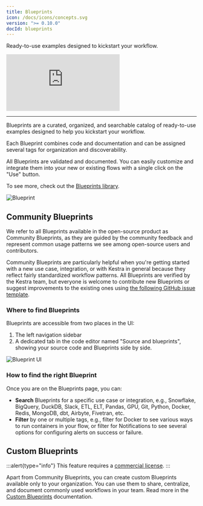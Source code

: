 ```yaml
---
title: Blueprints
icon: /docs/icons/concepts.svg
version: ">= 0.10.0"
docId: blueprints
---
```


Ready-to-use examples designed to kickstart your workflow.

<div class="video-container">
  <iframe src="https://www.youtube.com/embed/5mvYVLKLzGk?si=Ga4ndYv_pI3NIlLK" title="YouTube video player" frameborder="0" allow="accelerometer; autoplay; clipboard-write; encrypted-media; gyroscope; picture-in-picture; web-share" referrerpolicy="strict-origin-when-cross-origin" allowfullscreen></iframe>
</div>

---

Blueprints are a curated, organized, and searchable catalog of ready-to-use examples designed to help you kickstart your workflow.

Each Blueprint combines code and documentation and can be assigned several tags for organization and discoverability.

All Blueprints are validated and documented. You can easily customize and integrate them into your new or existing flows with a single click on the "Use" button.

To see more, check out the [Blueprints library](/blueprints).

![Blueprint](/docs/user-interface-guide/blueprints.png)

## Community Blueprints

We refer to all Blueprints available in the open-source product as Community Blueprints, as they are guided by the community feedback and represent common usage patterns we see among open-source users and contributors.

Community Blueprints are particularly helpful when you're getting started with a new use case, integration, or with Kestra in general because they reflect fairly standardized workflow patterns. All Blueprints are verified by the Kestra team, but everyone is welcome to contribute new Blueprints or suggest improvements to the existing ones using [the following GitHub issue template](https://github.com/kestra-io/kestra/issues/new?assignees=&labels=blueprint&projects=&template=blueprint.yml).

### Where to find Blueprints

Blueprints are accessible from two places in the UI:

1. The left navigation sidebar
2. A dedicated tab in the code editor named "Source and blueprints", showing your source code and Blueprints side by side.

![Blueprint UI](/docs/user-interface-guide/blueprints2.png)


### How to find the right Blueprint

Once you are on the Blueprints page, you can:

- **Search** Blueprints for a specific use case or integration, e.g., Snowflake, BigQuery, DuckDB, Slack, ETL, ELT, Pandas, GPU, Git, Python, Docker, Redis, MongoDB, dbt, Airbyte, Fivetran, etc.
- **Filter** by one or multiple tags, e.g., filter for Docker to see various ways to run containers in your flow, or filter for Notifications to see several options for configuring alerts on success or failure.

## Custom Blueprints

:::alert{type="info"}
This feature requires a [commercial license](/pricing).
:::

Apart from Community Blueprints, you can create custom Blueprints available only to your organization. You can use them to share, centralize, and document commonly used workflows in your team. Read more in the [Custom Blueprints](../06.enterprise/02.governance/custom-blueprints.md) documentation.
